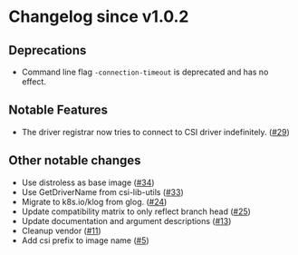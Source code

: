 # Changelog since v1.0.2

## Deprecations
* Command line flag `-connection-timeout` is deprecated and has no effect.

## Notable Features

* The driver registrar now tries to connect to CSI driver indefinitely. ([#29](https://github.com/kubernetes-csi/node-driver-registrar/pull/29))

## Other notable changes

* Use distroless as base image ([#34](https://github.com/kubernetes-csi/node-driver-registrar/pull/34))
* Use GetDriverName from csi-lib-utils ([#33](https://github.com/kubernetes-csi/node-driver-registrar/pull/33))
* Migrate to k8s.io/klog from glog. ([#24](https://github.com/kubernetes-csi/node-driver-registrar/pull/24))
* Update compatibility matrix to only reflect branch head ([#25](https://github.com/kubernetes-csi/node-driver-registrar/pull/25))
* Update documentation and argument descriptions ([#13](https://github.com/kubernetes-csi/node-driver-registrar/pull/13))
* Cleanup vendor ([#11](https://github.com/kubernetes-csi/node-driver-registrar/pull/11))
* Add csi prefix to image name ([#5](https://github.com/kubernetes-csi/node-driver-registrar/pull/5))
